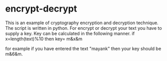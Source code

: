 # encrypt-decrypt
This is an example of cryptography encryption and decryption technique. The script is written in python. For encrypt or decrypt your text you have to supply a key. Key can be calculated in the following manner.  if x=length(text)%10 then key= m&amp;x&amp;m

for example if you have entered the text "mayank"
then your key should be m&6&m.
